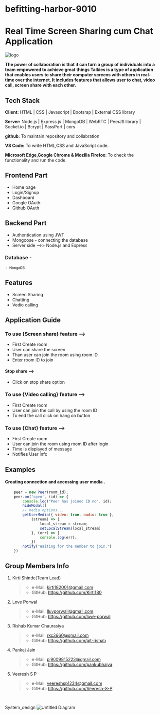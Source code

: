 # befitting-harbor-9010
# Real Time Screen Sharing cum Chat Application
![logo](https://user-images.githubusercontent.com/114337213/228550899-b8c32e8b-a152-4313-b5e6-d517a9417d33.jpeg)

**The power of collaboration is that it can turn a group of individuals into a team empowered to achieve great things
Talkies is a type of application that enables users to share their computer screens with others in real-time over the internet. 
It includes features that allows user to chat, video call, screen share with each other.**

## Tech Stack

**Client:** HTML | CSS | Javascript | Bootsrap | External CSS library

**Server:** Node.js | Express.js | MongoDB | WebRTC | PeerJS library | Socket.io | Bcrypt | PassPort | cors

**github:** To maintain repository and collabration

**VS Code:** To write HTML,CSS and JavaScript code.

**Microsoft Edge,Google Chrome & Mozilla Firefox:** To check the functionality and run the code.

## Frontend Part

- Home page
- Login/Signup
- Dashboard
- Google OAuth 
- Github OAuth

## Backend Part
- Authentication using JWT
- Mongoose - connecting the database
- Server side -->> Node.js and Express 
### Database - 
    - MongoDB

## Features 
 -  Screen Sharing 
 -  Chatting 
 -  Vedio calling

 ## Application Guide


 ### To use {Screen share} feature -->
-  First Create room 
-  User can share the screen
-  Than user can join the room using room ID
-  Enter room ID to join 

#### Stop share -->
- Click on stop share option 

### To use {Video calling} feature -->
-  First Create room 
-  User can join the call by using the room ID
-  To end the call click on hang on button

### To use {Chat} feature -->
-  First Create room
-  User can join the room using room ID after login
-  Time is displayed of message
-  Notifies User info


## Examples
 #### Creating connection and accessing user media .
```javascript
    peer = new Peer(room_id);
    peer.on('open', (id) => {
        console.log("Peer has joined ID no", id);
        hideModal()
        // media options...
        getUserMedia({ video: true, audio: true },
            (stream) => {
                local_stream = stream;
                setLocalStream(local_stream)
            }, (err) => {
                console.log(err);
            })
        notify("Waiting for the member to join.")
    })
```

## Group Members Info

1. Kirti Shinde(Team Lead)
   >    - e-Mail: kirti182001@gmail.com
   >    - GitHub: https://github.com/Kirti180


2. Love Porwal
   >    - e-Mail: lluvporwall@gmail.com
   >    - GitHub: https://github.com/love-porwal 


3. Rishab Kumar Chaurasiya
   >    - e-Mail: rkc3660@gmail.com
   >    - GitHub: https://github.com/git-rishab


4. Pankaj Jain
   >    - e-Mail: pj9009815223@gmail.com
   >    - GitHub: https://github.com/pankubhaiya 


5. Veeresh S P
   >    - e-Mail: veereshsp1234@gmail.com
   >    - GitHub: https://github.com/Veeresh-S-P 

<br>

System_design
![Untitled Diagram](https://user-images.githubusercontent.com/87657007/225451422-8d5c05ca-5046-4c10-b890-1f02bbcd3d73.jpg)
